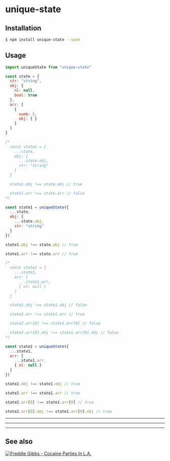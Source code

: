 # unique-state

## Installation

```bash
$ npm install unique-state --save
```

## Usage

```js
import uniqueState from "unique-state"

const state = {
  str: "string",
  obj: {
    nl: null,
    bool: true
  },
  arr: [
    {
      numb: 5,
      obj: { }
    }
  ]
}

/*
  const state1 = {
    ...state,
    obj: {
      ...state.obj,
      str: "string"
    }
  }

  state1.obj !== state.obj // true

  state1.arr !== state.arr // false
*/

const state1 = uniqueState({
  ...state,
  obj: {
    ...state.obj,
    str: "string"
  }
})

state1.obj !== state.obj // true

state1.arr !== state.arr // true

/*
  const state2 = {
    ...state1,
    arr: [
      ...state1.arr,
      { nl: null }
    ]
  }

  state2.obj !== state1.obj // false

  state2.arr !== state1.arr // true

  state2.arr[0] !== state1.arr[0] // false

  state2.arr[0].obj !== state1.arr[0].obj // false
*/

const state2 = uniqueState({
  ...state1,
  arr: [
    ...state1.arr,
    { nl: null }
  ]
})

state2.obj !== state1.obj // true

state2.arr !== state1.arr // true

state2.arr[0] !== state1.arr[0] // true

state2.arr[0].obj !== state1.arr[0].obj // true
```

---

***

___

## See also

[![Freddie Gibbs - Cocaine Parties In L.A.](http://i.imgur.com/3oEmep8.jpg)](https://www.youtube.com/watch?v=lGaVPvWdxrU)